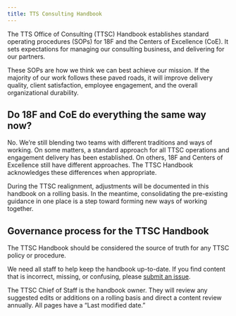 ```yaml
---
title: TTS Consulting Handbook
---
```


The TTS Office of Consulting (TTSC) Handbook establishes standard operating procedures (SOPs) for 18F and the Centers of Excellence (CoE). It sets expectations for managing our consulting business, and delivering for our partners.

These SOPs are how we think we can best achieve our mission. If the majority of our work follows these paved roads, it will improve delivery quality, client satisfaction, employee engagement, and the overall organizational durability.

## Do 18F and CoE do everything the same way now?

No. We’re still blending two teams with different traditions and ways of working. On some matters, a standard approach for all TTSC operations and engagement delivery has been established. On others, 18F and Centers of Excellence still have different approaches. The TTSC Handbook acknowledges these differences when appropriate.

During the TTSC realignment, adjustments will be documented in this handbook on a rolling basis. In the meantime, consolidating the pre-existing guidance in one place is a step toward forming new ways of working together.

## Governance process for the TTSC Handbook

The TTSC Handbook should be considered the source of truth for any TTSC policy or procedure.

We need all staff to help keep the handbook up-to-date. If you find content that is incorrect, missing, or confusing, please [submit an issue](https://github.com/18F/handbook/issues/new).

The TTSC Chief of Staff is the handbook owner. They will review any suggested edits or additions on a rolling basis and direct a content review annually. All pages have a “Last modified date.”
